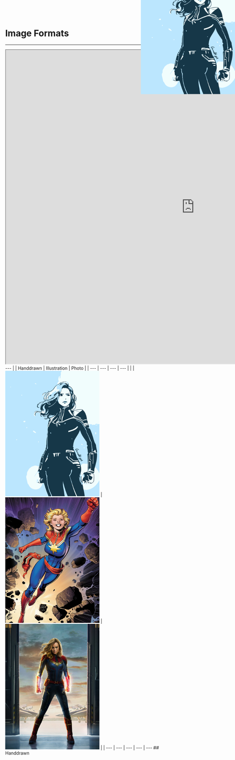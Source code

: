 # Image Formats
---
<iframe width="1200" height="1000" src="https://squoosh.app"></iframe>
---
| | Handdrawn | Illustration | Photo |
| --- | --- | --- | --- |
| | <img src="images/captain-marvel-drawing.png" width="300" height="400"> | <img src="images/captain-marvel-comic.png" width="300" height="400"> | <img src="images/captain-marvel-movie.png" width="300" height="400"> |
| --- | --- | --- | --- |
---
## Handdrawn

<img src="images/captain-marvel-drawing.png" width="300" height="400" class="comic-border" style="position: absolute; right: 0; top: -100px">

<canvas data-chart="bar">
<!-- 
{
 "data": {
  "labels": ["SVG","PNG","JPEG","WebP"],
  "datasets": [
   {
    "data": [118,20.5,5.6,10.4],
    "label": "Filesize for 150 x 200 in KB","backgroundColor":"rgba(75,65,117,1)"
   },
   {
    "data": [118,20.5,5.6,10.4],
    "label": "Filesize for 600 x 800 in KB","backgroundColor":"rgba(21,103,174,1)"
   },
   {
    "data": [118,20.5,5.6,10.4],
    "label": "Filesize for 900 x 1200 in KB","backgroundColor":"rgba(200,56,44,1)"
   }
  ]
 }, 
 "options": { "responsive": "true" }
}
-->
</canvas>
